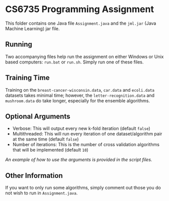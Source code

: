 # CS6735 Programming Assignment
This folder contains one Java file `Assignment.java` and the `jml.jar` (Java Machine Learning) jar file.

## Running
Two accompanying files help run the assignment on either Windows or Unix based computers: `run.bat` or `run.sh`. Simply run one of these files.

## Training Time
Training on the `breast-cancer-wisconsin.data`, `car.data` and `ecoli.data` datasets takes minimal time; however, the `letter-recognition.data` and `mushroom.data` do take longer, especially for the ensemble algorithms.

## Optional Arguments
* Verbose: This will output every new k-fold iteration (default `false`)
* Multithreaded: This will run every iteration of one dataset/algorithm pair at the same time (default `false`)
* Number of iterations: This is the number of cross validation algorithms that will be implemented (default `10`)

*An example of how to use the arguments is provided in the script files.*

## Other Information
If you want to only run some algorithms, simply comment out those you do not wish to run in `Assignment.java`.
